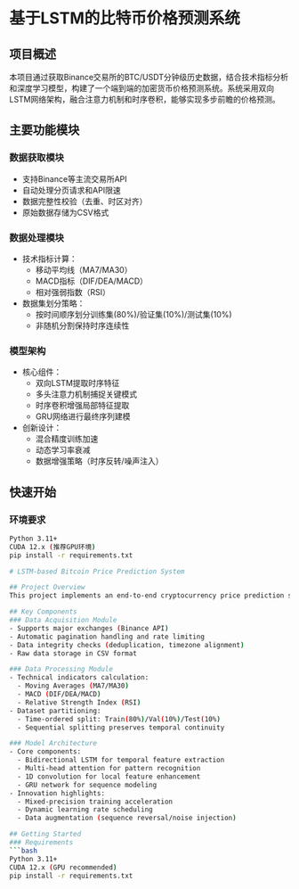 # 基于LSTM的比特币价格预测系统

## 项目概述
本项目通过获取Binance交易所的BTC/USDT分钟级历史数据，结合技术指标分析和深度学习模型，构建了一个端到端的加密货币价格预测系统。系统采用双向LSTM网络架构，融合注意力机制和时序卷积，能够实现多步前瞻的价格预测。

## 主要功能模块
### 数据获取模块
- 支持Binance等主流交易所API
- 自动处理分页请求和API限速
- 数据完整性校验（去重、时区对齐）
- 原始数据存储为CSV格式

### 数据处理模块
- 技术指标计算：
  - 移动平均线（MA7/MA30）
  - MACD指标（DIF/DEA/MACD）
  - 相对强弱指数（RSI）
- 数据集划分策略：
  - 按时间顺序划分训练集(80%)/验证集(10%)/测试集(10%)
  - 非随机分割保持时序连续性

### 模型架构
- 核心组件：
  - 双向LSTM提取时序特征
  - 多头注意力机制捕捉关键模式
  - 时序卷积增强局部特征提取
  - GRU网络进行最终序列建模
- 创新设计：
  - 混合精度训练加速
  - 动态学习率衰减
  - 数据增强策略（时序反转/噪声注入）

## 快速开始
### 环境要求
```bash
Python 3.11+ 
CUDA 12.x (推荐GPU环境)
pip install -r requirements.txt

# LSTM-based Bitcoin Price Prediction System

## Project Overview
This project implements an end-to-end cryptocurrency price prediction system using minute-level BTC/USDT historical data from Binance. The system employs a bidirectional LSTM architecture integrated with attention mechanisms and temporal convolution for multi-step price forecasting.

## Key Components
### Data Acquisition Module
- Supports major exchanges (Binance API)
- Automatic pagination handling and rate limiting
- Data integrity checks (deduplication, timezone alignment)
- Raw data storage in CSV format

### Data Processing Module
- Technical indicators calculation:
  - Moving Averages (MA7/MA30)
  - MACD (DIF/DEA/MACD)
  - Relative Strength Index (RSI)
- Dataset partitioning:
  - Time-ordered split: Train(80%)/Val(10%)/Test(10%)
  - Sequential splitting preserves temporal continuity

### Model Architecture
- Core components:
  - Bidirectional LSTM for temporal feature extraction
  - Multi-head attention for pattern recognition
  - 1D convolution for local feature enhancement
  - GRU network for sequence modeling
- Innovation highlights:
  - Mixed-precision training acceleration
  - Dynamic learning rate scheduling
  - Data augmentation (sequence reversal/noise injection)

## Getting Started
### Requirements
```bash
Python 3.11+ 
CUDA 12.x (GPU recommended)
pip install -r requirements.txt
